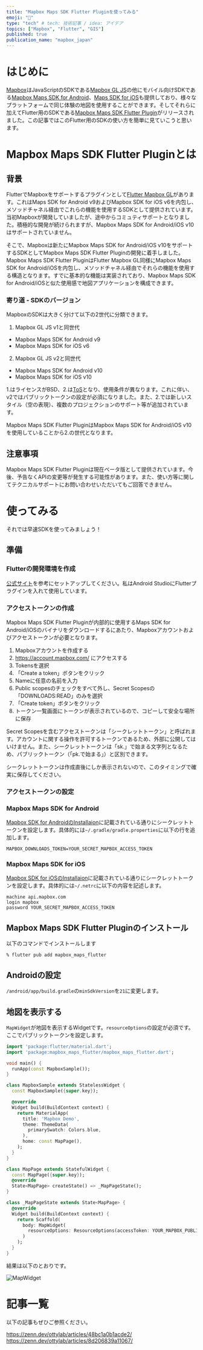 ```yaml
---
title: "Mapbox Maps SDK Flutter Pluginを使ってみる"
emoji: "📘"
type: "tech" # tech: 技術記事 / idea: アイデア
topics: ["Mapbox", "Flutter", "GIS"]
published: true
publication_name: "mapbox_japan"
---
```


# はじめに

[Mapbox](https://www.mapbox.com/)はJavaScriptのSDKである[Mapbox GL JS](https://docs.mapbox.com/mapbox-gl-js/guides/)の他にモバイル向けSDKである[Mapbox Maps SDK for Android](https://docs.mapbox.com/android/maps/guides/)、[Maps SDK for iOS](https://docs.mapbox.com/ios/maps/guides/)も提供しており、様々なプラットフォームで同じ体験の地図を使用することができます。そしてそれらに加えてFlutter用のSDKである[Mapbox Maps SDK Flutter Plugin](https://pub.dev/packages/mapbox_maps_flutter)がリリースされました。この記事ではこのFlutter用のSDKの使い方を簡単に見ていこうと思います。

# Mapbox Maps SDK Flutter Pluginとは

## 背景

FlutterでMapboxをサポートするプラグインとして[Flutter Mapbox GL](https://pub.dev/packages/mapbox_gl)があります。これはMaps SDK for Android v9およびMapbox SDK for iOS v6を内包し、メソッドチャネル経由でこれらの機能を使用するSDKとして提供されています。当初Mapboxが開発していましたが、途中からコミュティサポートとなりました。積極的な開発が続けられますが、Mapbox Maps SDK for Android/iOS v10はサポートされていません。

そこで、Mapboxは新たにMapbox Maps SDK for Android/iOS v10をサポートするSDKとしてMapbox Maps SDK Flutter Pluginの開発に着手しました。Mapbox Maps SDK Flutter PluginはFlutter Mapbox GL同様にMapbox Maps SDK for Android/iOSを内包し、メソッドチャネル経由でそれらの機能を使用する構造となります。すでに基本的な機能は実装されており、Mapbox Maps SDK for Android/iOSと似た使用感で地図アプリケーションを構成できます。

### 寄り道 - SDKのバージョン
MapboxのSDKは大きく分けて以下の2世代に分類できます。

1. Mapbox GL JS v1と同世代
  - Mapbox Maps SDK for Android v9
  - Mapbox Maps SDK for iOS v6

2. Mapbox GL JS v2と同世代
  - Mapbox Maps SDK for Android v10
  - Mapbox Maps SDK for iOS v10

1.はライセンスがBSD、2.は[ToS](https://www.mapbox.com/legal/tos)となり、使用条件が異なります。これに伴い、v2ではパブリックトークンの設定が必須になりました。また、2.では新しいスタイル（空の表現）、複数のプロジェクションのサポート等が追加されています。

Mapbox Maps SDK Flutter PluginはMapbox Maps SDK for Android/iOS v10を使用していることから2.の世代となります。

## 注意事項

Mapbox Maps SDK Flutter Pluginは現在ベータ版として提供されています。今後、予告なくAPIの変更等が発生する可能性があります。また、使い方等に関してテクニカルサポートにお問い合わせいただいてもご回答できません。


# 使ってみる

それでは早速SDKを使ってみましょう！

## 準備
### Flutterの開発環境を作成
[公式サイト](https://docs.flutter.dev/get-started/install)を参考にセットアップしてください。私はAndroid StudioにFlutterプラグインを入れて使用しています。

### アクセストークンの作成
Mapbox Maps SDK Flutter Pluginが内部的に使用するMaps SDK for Android/iOSのバイナリをダウンロードするにあたり、Mapboxアカウントおよびアクセストークンが必要となります。

1. Mapboxアカウントを作成する
2. https://account.mapbox.com/ にアクセスする
3. Tokensを選択
4. 「Create a token」ボタンをクリック
5. Nameに任意の名前を入力
6. Public scopesのチェックをすべて外し、Secret Scopesの「DOWNLOADS:READ」のみを選択
7. 「Create token」ボタンをクリック
8. トークン一覧画面にトークンが表示されているので、コピーして安全な場所に保存

Secret Scopesを含むアクセストークンは「シークレットトークン」と呼ばれます。アカウントに関する操作を許可するトークンであるため、外部に公開してはいけません。また、シークレットトークンは「sk.」で始まる文字列となるため、パブリックトークン（「pk.で始まる」）と区別できます。

シークレットトークンは作成直後にしか表示されないので、このタイミングで確実に保存してください。

### アクセストークンの設定
### Mapbox Maps SDK for Android
[Mapbox SDK for AndroidのInstallaion](https://docs.mapbox.com/android/maps/guides/install/)に記載されている通りにシークレットトークンを設定します。具体的には`~/.gradle/gradle.properties`に以下の行を追加します。

```shell
MAPBOX_DOWNLOADS_TOKEN=YOUR_SECRET_MAPBOX_ACCESS_TOKEN
```

### Mapbox Maps SDK for iOS
[Mapbox SDK for iOSのInstallaion](https://docs.mapbox.com/ios/maps/guides/install/)に記載されている通りにシークレットトークンを設定します。具体的には`~/.netrc`に以下の内容を記述します。

```shell
machine api.mapbox.com
login mapbox
password YOUR_SECRET_MAPBOX_ACCESS_TOKEN
```

## Mapbox Maps SDK Flutter Pluginのインストール

以下のコマンドでインストールします

```
% flutter pub add mapbox_maps_flutter
```

## Androidの設定

`/android/app/build.gradle`の`minSdkVersion`を`21`に変更します。

## 地図を表示する

`MapWidget`が地図を表示するWidgetです。`resourceOptions`の設定が必須です。ここでパブリックトークンを設定します。

```Dart
import 'package:flutter/material.dart';
import 'package:mapbox_maps_flutter/mapbox_maps_flutter.dart';

void main() {
  runApp(const MapboxSample());
}

class MapboxSample extends StatelessWidget {
  const MapboxSample({super.key});

  @override
  Widget build(BuildContext context) {
    return MaterialApp(
      title: 'Mapbox Demo',
      theme: ThemeData(
        primarySwatch: Colors.blue,
      ),
      home: const MapPage(),
    );
  }
}

class MapPage extends StatefulWidget {
  const MapPage({super.key});
  @override
  State<MapPage> createState() => _MapPageState();
}

class _MapPageState extends State<MapPage> {
  @override
  Widget build(BuildContext context) {
    return Scaffold(
      body: MapWidget(
        resourceOptions: ResourceOptions(accessToken: YOUR_MAPBOX_PUBLIC_ACCESS_TOKEN),
      )
    );
  }
}
```

結果は以下のとおりです。

![MapWidget](/images/articles/d9ba57ca498170/flutter.png)


# 記事一覧

以下の記事もぜひご参照ください。

https://zenn.dev/ottylab/articles/48bc1a0b1acde2/
https://zenn.dev/ottylab/articles/8d206839a11067/